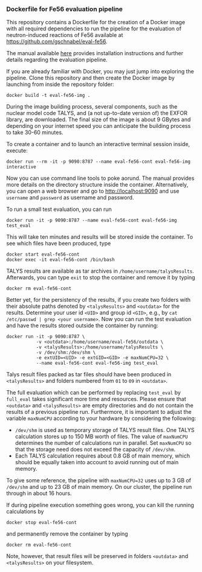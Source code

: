 ### Dockerfile for Fe56 evaluation pipeline

This repository contains a Dockerfile for the
creation of a Docker image with all required
dependencies to run the pipeline for the
evaluation of neutron-induced reactions of
Fe56 available at
<https://github.com/gschnabel/eval-fe56>.

The manual available [here](https://github.com/gschnabel/eval-fe56-docker/raw/master/manual/build/manual.pdf)
provides installation instructions and further details
regarding the evaluation pipeline.

If you are already familiar with Docker, you may just jump into exploring the pipeline.
Clone this repository and then create the Docker image by launching from inside the repository folder:
```
docker build -t eval-fe56-img .
```
During the image building process, several components, such as the nuclear model code TALYS,
and (a not up-to-date version of) the EXFOR library, are downloaded.
The final size of the image is about 9 GBytes and depending on your internet speed
you can anticipate the building process to take 30-60 minutes.


To create a container and to launch an interactive terminal session inside, execute:
```
docker run --rm -it -p 9090:8787 --name eval-fe56-cont eval-fe56-img interactive
```

Now you can use command line tools to poke aorund.
The manual provides more details on the directory structure inside the container.
Alternatively, you can open a web browser and go to <http://localhost:9090>
and use `username` and `password` as username and password.

To run a small test evaluation, you can run
```
docker run -it -p 9090:8787 --name eval-fe56-cont eval-fe56-img test_eval
```
This will take ten minutes and results will be stored inside the container.
To see which files have been produced, type
```
docker start eval-fe56-cont
docker exec -it eval-fe56-cont /bin/bash
```
TALYS results are available as tar archives in `/home/username/talysResults`.
Afterwards, you can type `exit` to stop the container and remove it
by typing
```
docker rm eval-fe56-cont
```

Better yet, for the persistency of the results, if you create two folders 
with their absolute paths denoted by `<talysResults>` and `<outdata>` for
the results.
Determine your user id `<UID>` and group id `<GID>`, e.g., 
by `cat /etc/passwd | grep <your username>`.
Now you can run the test evaluation and have the results stored outside the
container by running:
```
docker run -it -p 9090:8787 \
           -v <outdata>:/home/username/eval-fe56/outdata \
           -v <talysResults>:/home/username/talysResults \
           -v /dev/shm:/dev/shm \
           -e extUID=<UID> -e extGID=<GID> -e maxNumCPU=32 \
           --name eval-fe56-cont eval-fe56-img test_eval
```

Talys result files packed as tar files should have been produced in `<talysResults>`
and folders numbered from `01` to `09` in `<outdata>`.

The full evaluation which can be performed by replacing `test_eval` by `full_eval`
takes significant more time and resources.  Please ensure that `<outdata>` and
`<talysResults>` are empty directories and do not contain the results of
a previous pipeline run. Furthermore, it is important to adjust the variable
`maxNumCPU` according to your hardware by considering the following:

- `/dev/shm` is used as temporary storage of TALYS result files. One TALYS
  calculation stores up to 150 MB worth of files. The value of `maxNumCPU`
  determines the number of calculations run in parallel. Set `maxNumCPU` so
  that the storage need does not exceed the capacity of `/dev/shm`.
- Each TALYS calculation requires about 0.8 GB of main memory, which should
  be equally taken into account to avoid running out of main memory.

To give some reference, the pipeline with `maxNumCPU=32` uses up to 3 GB
of `/dev/shm` and up to 23 GB of main memory. On our cluster, the pipeline
run through in about 16 hours.

If during pipeline execution something goes wrong, you can kill the
running calculations by
```
docker stop eval-fe56-cont
```
and permanently remove the container by typing
```
docker rm eval-fe56-cont
```
Note, however, that result files will be preserved in folders
`<outdata>` and `<talysResults>` on your filesystem.
